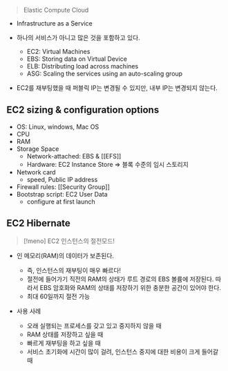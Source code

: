 
> Elastic Compute Cloud

- Infrastructure as a Service
- 하나의 서비스가 아니고 많은 것을 포함하고 있다.
	- EC2: Virtual Machines
	- EBS: Storing data on Virtual Device
	- ELB: Distributing load across machines
	- ASG: Scaling the services using an auto-scaling group

- EC2를 재부팅했을 때 퍼블릭 IP는 변경될 수 있지만, 내부 IP는 변경되지 않는다.


## EC2 sizing & configuration options

- OS: Linux, windows, Mac OS
- CPU
- RAM
- Storage Space
	- Network-attached: EBS & [[EFS]]
	- Hardware: EC2 Instance Store => 블록 수준의 임시 스토리지
- Network card
	- speed, Public IP address
- Firewall rules: [[Security Group]]
- Bootstrap script: EC2 User Data
	- configure at first launch


## EC2 Hibernate

> [!meno] EC2 인스턴스의 절전모드!

- 인 메모리(RAM)의 데이터가 보존된다.
	- 즉, 인스턴스의 재부팅이 매우 빠르다!
	- 절전에 들어가기 직전의 RAM의 상태가 루트 경로의 EBS 볼륨에 저장된다. 따라서 EBS 암호화와 RAM의 상태를 저장하기 위한 충분한 공간이 있어야 한다.
	- 최대 60일까지 절전 가능

- 사용 사례
	- 오래 실행되는 프로세스를 갖고 있고 중지하지 않을 때
	- RAM 상태를 저장하고 싶을 때
	- 빠르게 재부팅을 하고 싶을 때
	- 서비스 초기화에 시간이 많이 걸려, 인스턴스 중지에 대한 비용이 크게 들어갈 때
